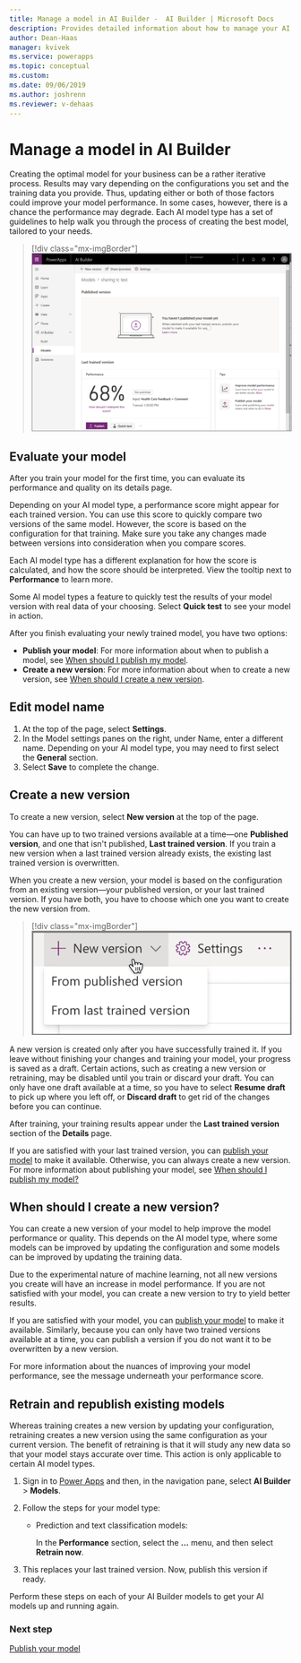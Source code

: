 ```yaml
---
title: Manage a model in AI Builder -  AI Builder | Microsoft Docs
description: Provides detailed information about how to manage your AI models in AI Builder.
author: Dean-Haas
manager: kvivek
ms.service: powerapps
ms.topic: conceptual
ms.custom: 
ms.date: 09/06/2019
ms.author: joshrenn
ms.reviewer: v-dehaas
---
```


# Manage a model in AI Builder

Creating the optimal model for your business can be a rather iterative process. Results may vary depending on the configurations you set and the training data you provide. Thus, updating either or both of those factors could improve your model performance. In some cases, however, there is a chance the performance may degrade. Each AI model type has a set of guidelines to help walk you through the process of creating the best model, tailored to your needs.

> [!div class="mx-imgBorder"]
> ![Manage AI model screen](media/manage-model.png "Manage AI model screen")

## Evaluate your model

After you train your model for the first time, you can evaluate its performance and quality on its details page.

Depending on your AI model type, a performance score might appear for each trained version. You can use this score to quickly compare two versions of the same model. However, the score is based on the configuration for that training. Make sure you take any changes made between versions into consideration  when you compare scores.

Each AI model type has a different explanation for how the score is calculated, and how the score should be interpreted. View the tooltip next to **Performance** to learn more.

Some AI model types a feature to quickly test the results of your model version with real data of your choosing. Select **Quick test** to see your model in action.

After you finish evaluating your newly trained model, you have two options:

- **Publish your model**: For more information about when to publish a model, see [When should I publish my model](publish-model.md#when-should-i-publish-my-model).
- **Create a new version**: For more information about when to create a new version, see [When should I create a new version](#when-should-i-create-a-new-version).

## Edit model name

1. At the top of the page, select **Settings**.
2. In the Model settings panes on the right, under Name, enter a different name. Depending on your AI model type, you may need to first select the **General** section.
3. Select **Save** to complete the change.

## Create a new version

To create a new version, select **New version** at the top of the page.

You can have up to two trained versions available at a time—one **Published version**, and one that isn't published, **Last trained version**. If you train a new version when a last trained version already exists, the existing last trained version is overwritten.

When you create a new version, your model is based on the configuration from an existing version—your published version, or  your last trained version. If you have both, you have to choose which one you want to create the new version from.

> [!div class="mx-imgBorder"]
> ![New version menu](media/new-version-menu.png "New version menu")

A new version is created only after you have successfully trained it. If you leave without finishing your changes and training your model, your progress is saved as a draft. Certain actions, such as creating a new version or retraining, may be disabled until you train or discard your draft. You can only have one draft available at a time, so you have to select **Resume draft** to pick up where you left off, or **Discard draft** to get rid of the changes before you can continue.

After training, your training results appear under the **Last trained version** section of the **Details** page.

If you are satisfied with your last trained version, you can [publish your model](publish-model.md) to make it available. Otherwise, you can always create a new version. For more information about publishing your model, see [When should I publish my model?](publish-model.md)

## When should I create a new version?

You can create a new version of your model to help improve the model performance or quality. This depends on the AI model type, where some models can be improved by updating the configuration and some models can be improved by updating the training data.

Due to the experimental nature of machine learning, not all new versions you create will have an increase in model performance. If you are not satisfied with your model, you can create a new version to try to yield better results.

If you are satisfied with your model, you can [publish your model](publish-model.md) to make it available. Similarly, because you can only have  two trained versions available at a time, you can publish a version if you do not want it to be overwritten by a new version.

For more information about the nuances of improving your model performance, see the message underneath your performance score.

## Retrain and republish existing models

Whereas training creates a new version by updating your configuration, retraining creates a new version using the same configuration as your current version. The benefit of retraining is that it will study any new data so that your model stays accurate over time. This action is only applicable to certain AI model types.

1. Sign in to [Power Apps](https://make.powerapps.com/) and then, in the navigation pane, select **AI Builder** > **Models**.
1. Follow the steps for your model type:
    - Prediction and text classification models:

        In the **Performance** section, select the **…** menu, and then select **Retrain now**.

1. This replaces your last trained version. Now, publish this version if ready.

Perform these steps on each of your AI Builder models to get your AI models up and running again.

### Next step

[Publish your model](publish-model.md)
